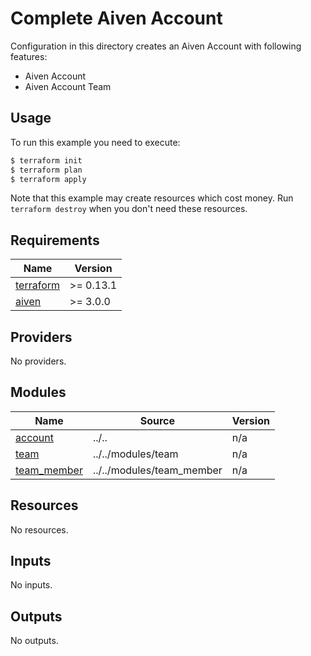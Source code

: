 # Complete Aiven Account

Configuration in this directory creates an Aiven Account with following features:

- Aiven Account
- Aiven Account Team

## Usage

To run this example you need to execute:

```bash
$ terraform init
$ terraform plan
$ terraform apply
```

Note that this example may create resources which cost money. Run `terraform destroy` when you don't need these resources.

<!-- BEGIN_TF_DOCS -->
## Requirements

| Name | Version |
|------|---------|
| <a name="requirement_terraform"></a> [terraform](#requirement\_terraform) | >= 0.13.1 |
| <a name="requirement_aiven"></a> [aiven](#requirement\_aiven) | >= 3.0.0 |

## Providers

No providers.

## Modules

| Name | Source | Version |
|------|--------|---------|
| <a name="module_account"></a> [account](#module\_account) | ../.. | n/a |
| <a name="module_team"></a> [team](#module\_team) | ../../modules/team | n/a |
| <a name="module_team_member"></a> [team\_member](#module\_team\_member) | ../../modules/team_member | n/a |

## Resources

No resources.

## Inputs

No inputs.

## Outputs

No outputs.
<!-- END_TF_DOCS -->